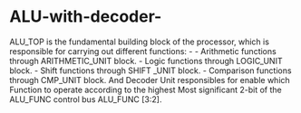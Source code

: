 # ALU-with-decoder-
ALU_TOP is the fundamental building block of the processor, which is responsible for carrying out different functions: - - Arithmetic functions through ARITHMETIC_UNIT block. - Logic functions through LOGIC_UNIT block. - Shift functions through SHIFT _UNIT block. - Comparison functions through CMP_UNIT block. And Decoder Unit responsibles for enable which Function to operate according to the highest Most significant 2-bit of the ALU_FUNC control bus ALU_FUNC [3:2].
